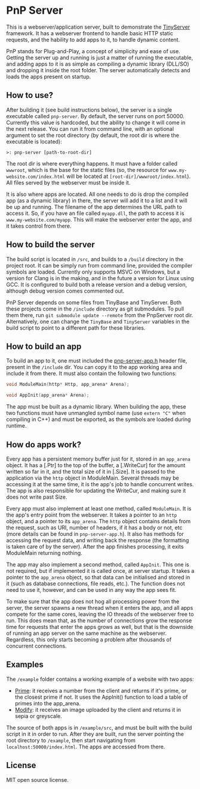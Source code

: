 # PnP Server

This is a webserver/application server, built to demonstrate the [TinyServer](https://github.com/robertofig85/TinyServer) framework. It has a webserver frontend to handle basic HTTP static requests, and the hability to add apps to it, to handle dynamic content.

PnP stands for Plug-and-Play, a concept of simplicity and ease of use. Getting the server up and running is just a matter of running the executable, and adding apps to it is as simple as compiling a dynamic library (DLL/SO) and dropping it inside the root folder. The server automatically detects and loads the apps present on startup.

## How to use?

After building it (see build instructions below), the server is a single executable called `pnp-server`. By default, the server runs on port 50000. Currently this value is hardcoded, but the ability to change it will come in the next release. You can run it from command line, with an optional argument to set the root directory (by default, the root dir is where the executable is located):

```
>: pnp-server [path-to-root-dir]
```

The root dir is where everything happens. It must have a folder called `wwwroot`, which is the base for the static files (so, the resource for `www.my-website.com/index.html` will be located at `[root-dir]/wwwroot/index.html`). All files served by the webserver must be inside it.

It is also where apps are located. All one needs to do is drop the compiled app (as a dynamic library) in there, the server will add it to a list and it will be up and running. The filename of the app determines the URL path to access it. So, if you have an file called `myapp.dll`, the path to access it is `www.my-website.com/myapp`. This will make the webserver enter the app, and it takes control from there.

## How to build the server

The build script is located in `/src`, and builds to a `/build` directory in the project root. It can be simply run from command line, provided the compiler symbols are loaded. Currently only supports MSVC on Windows, but a version for Clang is in the making, and in the future a version for Linux using GCC. It is configured to build both a release version and a debug version, although debug version comes commented out.

PnP Server depends on some files from TinyBase and TinyServer. Both these projects come in the `/include` directory as git submodules. To pull them there, run `git submodule update --remote` from the PnpServer root dir. Alternatively, one can change the `TinyBase` and `TinyServer` variables in the build script to point to a different path for these libraries.

## How to build an app

To build an app to it, one must included the [pnp-server-app.h](src/pnp-server-app.h) header file, present in the `/include` dir. You can copy it to the app working area and include it from there. It must also contain the following two functions:

```c
void ModuleMain(http* Http, app_arena* Arena);

void AppInit(app_arena* Arena);
```

The app must be built as a dynamic library. When building the app, these two functions must have unmangled symbol name (use `extern "C"` when compiling in C++) and must be exported, as the symbols are loaded during runtime.

## How do apps work?

Every app has a persistent memory buffer just for it, stored in an `app_arena` object. It has a [.Ptr] to the top of the buffer, a [.WriteCur] for the amount written so far in it, and the total size of it in [.Size]. It is passed to the application via the `http` object in ModuleMain. Several threads may be accessing it at the same time, it is the app's job to handle concurrent writes. The app is also responsible for updating the WriteCur, and making sure it does not write past Size.

Every app must also implement at least one method, called `ModuleMain`. It is the app's entry point from the webserver. It takes a pointer to an `http` object, and a pointer to its `app_arena`. The `http` object contains details from the request, such as URI, number of headers, if it has a body or not, etc (more details can be found in `pnp-server-app.h`). It also has methods for accessing the request data, and writing back the response (the formatting is taken care of by the server). After the app finishes processing, it exits ModuleMain returning nothing.

The app may also implement a second method, called `AppInit`. This one is not required, but if implemented it is called once, at server startup. It takes a pointer to the `app_arena` object, so that data can be initialised and stored in it (such as database connections, file reads, etc.). The function does not need to use it, however, and can be used in any way the app sees fit.

To make sure that the app does not hog all processing power from the server, the server spawns a new thread when it enters the app, and all apps compete for the same cores, leaving the IO threads of the webserver free to run. This does mean that, as the number of connections grow the response time for requests that enter the apps grows as well, but that is the downside of running an app server on the same machine as the webserver. Regardless, this only starts becoming a problem after thousands of concurrent connections.

## Examples

The `/example` folder contains a working example of a website with two apps:

* [Prime](/example/src/prime.c):  it receives a number from the client and returns if it's prime, or the closest prime if not. It uses the AppInit() function to load a table of primes into the app_arena.
* [Modify](/example/src/modify.cpp): it receives an image uploaded by the client and returns it in sepia or greyscale.

The source of both apps is in `/example/src`, and must be built with the build script in it in order to run. After they are built, run the server pointing the root directory to `/example`, then start navigating from `localhost:50000/index.html`. The apps are accessed from there.

## License

MIT open source license.